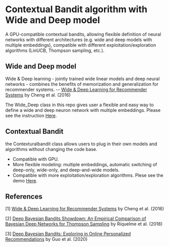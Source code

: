 # Contextual Bandit algorithm with Wide and Deep model
A GPU-compatible contextual bandits, allowing flexible definition of neural networks with different architectures (e.g. wide and deep models with multiple embeddings), compatible with different exploitation/exploration algorithms (LinUCB, Thompson sampling, etc.).

## Wide and Deep model
Wide & Deep learning - jointly trained wide linear models
and deep neural networks - combines the benefits of memorization and generalization for recommender systems. -- [Wide & Deep Learning for Recommender Systems](https://arxiv.org/pdf/1606.07792.pdf) by Cheng et al. (2016)

The Wide_Deep class in this repo gives user a flexible and easy way to define a wide and deep neuron network with multiple embeddings. Please see the instruction [Here](https://github.com/fellowship/deep-and-wide-bandit/blob/dev/Wide_and_Deep_Models/WD_model_tengfei/v2/Wide_Deep_instruction.ipynb).

## Contextual Bandit
the Contexturalbandit class allows users to plug in their own models and algorithms without changing the code base. 
- Compatible with GPU.
- More flexible modeling: multiple embeddings, automatic switching of deep-only, wide-only, and deep-and-wide models.
- Compatible with more exploitation/exploration algorithms.
Plese see the demo [Here](https://github.com/fellowship/deep-and-wide-bandit/blob/dev/Wide_and_Deep_Models/WD_model_tengfei/v2/demo_code_v2_datasnippet.ipynb).

## References
[1] [Wide & Deep Learning for Recommender Systems](https://arxiv.org/pdf/1606.07792.pdf) by Cheng et al. (2016)

[2] [Deep Bayesian Bandits Showdown: An Empirical Comparison of Bayesian Deep Networks for Thompson Sampling](https://arxiv.org/abs/1802.09127) by Riquelme et al. (2018)

[3] [Deep Bayesian Bandits: Exploring in Online Personalized Recommendations](https://arxiv.org/abs/2008.00727) by Guo et al. (2020)
